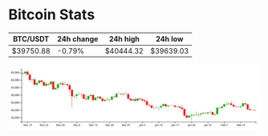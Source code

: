 # Bitcoin Stats

BTC/USDT|24h change|24h high|24h low|
|---|---|---|---|
|$39750.88|-0.79%|$40444.32|$39639.03|

<img src="./chart.svg">
